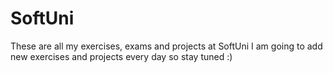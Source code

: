 # SoftUni
These are all my exercises, exams and projects at SoftUni 
I am going to add new exercises and projects every day so stay tuned :)
